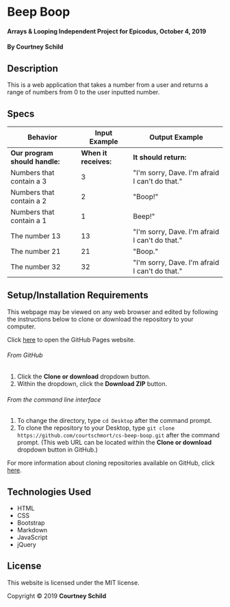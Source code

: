 # Beep Boop

#### Arrays & Looping Independent Project for Epicodus, October 4, 2019

#### By Courtney Schild

## Description

This is a web application that takes a number from a user and returns a range of numbers from 0 to the user inputted number.

## Specs
| Behavior     | Input Example | Output Example |
| ----------- | ----------- | ----------- |
| **Our program should handle:** | **When it receives:** | **It should return:** |
| Numbers that contain a 3 | 3 | "I'm sorry, Dave. I'm afraid I can't do that." |
| Numbers that contain a 2 | 2 | "Boop!" |
| Numbers that contain a 1 | 1 | Beep!" |
| The number 13 | 13 | "I'm sorry, Dave. I'm afraid I can't do that." |
| The number 21 | 21 | "Boop." |
| The number 32 | 32 | "I'm sorry, Dave. I'm afraid I can't do that." |

## Setup/Installation Requirements

This webpage may be viewed on any web browser and edited by following the instructions below to clone or download the repository to your computer.

Click [here](https://courtschmort.github.io/cs-beep-boop/) to open the GitHub Pages website.

###### From GitHub
1. Click the **Clone or download** dropdown button.
2. Within the dropdown, click the **Download ZIP** button.

###### From the command line interface
1. To change the directory, type `cd Desktop` after the command prompt.
2. To clone the repository to your Desktop, type `git clone https://github.com/courtschmort/cs-beep-boop.git` after the command prompt. (This web URL can be located within the **Clone or download** dropdown button in GitHub.)

For more information about cloning repositories available on GitHub, click [here](https://help.github.com/en/articles/which-remote-url-should-i-use).

<!--
## Known Bugs

{Are there issues that have not yet been resolved that you want to let users know you know? Outline any issues that would impact use of your application. Share any workarounds that are in place.}

## Support and contact details

{Let people know what to do if they run into any issues or have questions, ideas or concerns. Encourage them to contact you or make a contribution to the code.}
-->

## Technologies Used

* HTML
* CSS
* Bootstrap
* Markdown
* JavaScript
* jQuery

## License

This website is licensed under the MIT license.

Copyright &copy; 2019 **Courtney Schild**
